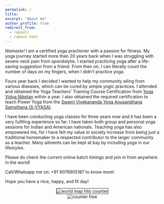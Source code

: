 ```yaml
---
permalink: /
title:
excerpt: "About me"
author_profile: true
redirect_from: 
  - /about/
  - /about.html
---
```


*Namaste!* I am a certified yoga practioner with a passion for fitness. My yoga journey started more than 20 years back when I was struggling with severe neck pain from spondolytis. I started practicing yoga after a life-saving suggestion from a friend. From then on, I can literally count the number of days on my fingers, when I didn't practice yoga.

Fours year back I decided I wanted to help my community ailing from various diseases, which can be cured by simple yogic practices. I attended and obtained the Yoga Teachers' Training Course Certification from <a href="https://yogavidyaniketan.org/">Yoga Vidya Niketan</a> within a year. I also obtained the required certification to teach Power Yoga from the <a href="https://svyasa.edu.in/">Swami Vivekananda Yoga Anusandhana Samsthana (S-VYASA)</a>. 

I have been conducting yoga classes for three years now and it has been a very fulfiling experience so far. I have taken both group and personal yoga sessions for Indian and American nationals. Teaching yoga has also empowered me, for I have felt my value in society increase from being just a traditional homemaker to a respected contributor to the larger community as a teacher. Many ailments can be kept at bay by including yoga in our lifestyles. 

Please do check the current online batch timings and join in from anywhere in the world!

Call/Whatsapp me on: +91 9076905187 to know more!

Hope you have a nice, happy, and fit day!
<br/>

<center>
<img title="world map visits tracker" src="https://24counter.com/map/view.php?type=180&id=1593966079" border="1" alt="world map hits counter"/>
<br>
<img src="https://hitwebcounter.com/counter/counter.php?page=7538240&style=0006&nbdigits=5&type=page&initCount=0" title="Web Counter" Alt="counter free" border="0" >
</center>
